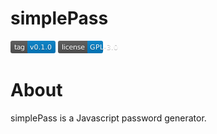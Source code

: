 simplePass
=
<svg xmlns="http://www.w3.org/2000/svg" xmlns:xlink="http://www.w3.org/1999/xlink" width="72" height="20" role="img" aria-label="tag: v0.1.0"><title>tag: v0.1.0</title><linearGradient id="s" x2="0" y2="100%"><stop offset="0" stop-color="#bbb" stop-opacity=".1"/><stop offset="1" stop-opacity=".1"/></linearGradient><clipPath id="r"><rect width="72" height="20" rx="3" fill="#fff"/></clipPath><g clip-path="url(#r)"><rect width="27" height="20" fill="#555"/><rect x="27" width="45" height="20" fill="#007ec6"/><rect width="72" height="20" fill="url(#s)"/></g><g fill="#fff" text-anchor="middle" font-family="Verdana,Geneva,DejaVu Sans,sans-serif" text-rendering="geometricPrecision" font-size="110"><text aria-hidden="true" x="145" y="150" fill="#010101" fill-opacity=".3" transform="scale(.1)" textLength="170">tag</text><text x="145" y="140" transform="scale(.1)" fill="#fff" textLength="170">tag</text><text aria-hidden="true" x="485" y="150" fill="#010101" fill-opacity=".3" transform="scale(.1)" textLength="350">v0.1.0</text><text x="485" y="140" transform="scale(.1)" fill="#fff" textLength="350">v0.1.0</text></g></svg>
<svg xmlns="http://www.w3.org/2000/svg" xmlns:xlink="http://www.w3.org/1999/xlink" width="102" height="20" role="img" aria-label="license: GPL-3.0"><title>license: GPL-3.0</title><linearGradient id="s" x2="0" y2="100%"><stop offset="0" stop-color="#bbb" stop-opacity=".1"/><stop offset="1" stop-opacity=".1"/></linearGradient><clipPath id="r"><rect width="102" height="20" rx="3" fill="#fff"/></clipPath><g clip-path="url(#r)"><rect width="47" height="20" fill="#555"/><rect x="47" width="55" height="20" fill="#007ec6"/><rect width="102" height="20" fill="url(#s)"/></g><g fill="#fff" text-anchor="middle" font-family="Verdana,Geneva,DejaVu Sans,sans-serif" text-rendering="geometricPrecision" font-size="110"><text aria-hidden="true" x="245" y="150" fill="#010101" fill-opacity=".3" transform="scale(.1)" textLength="370">license</text><text x="245" y="140" transform="scale(.1)" fill="#fff" textLength="370">license</text><text aria-hidden="true" x="735" y="150" fill="#010101" fill-opacity=".3" transform="scale(.1)" textLength="450">GPL-3.0</text><text x="735" y="140" transform="scale(.1)" fill="#fff" textLength="450">GPL-3.0</text></g></svg>

# About

simplePass is a Javascript password generator.